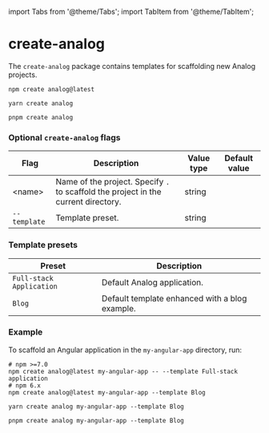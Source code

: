import Tabs from '@theme/Tabs';
import TabItem from '@theme/TabItem';

# create-analog

The `create-analog` package contains templates for scaffolding new Analog projects.

<Tabs groupId="package-manager">
  <TabItem value="npm">

```shell
npm create analog@latest
```

  </TabItem>

  <TabItem label="Yarn" value="yarn">

```shell
yarn create analog
```

  </TabItem>

  <TabItem value="pnpm">

```shell
pnpm create analog
```

  </TabItem>
</Tabs>

### Optional `create-analog` flags

| Flag         | Description                                                                        | Value type | Default value |
| ------------ | ---------------------------------------------------------------------------------- | ---------- | ------------- |
| &lt;name&gt; | Name of the project. Specify `.` to scaffold the project in the current directory. | string     |               |
| `--template` | Template preset.                                                                   | string     |               |

### Template presets

| Preset                   | Description                                    |
| ------------------------ | ---------------------------------------------- |
| `Full-stack Application` | Default Analog application.                    |
| `Blog`                   | Default template enhanced with a blog example. |

### Example

To scaffold an Angular application in the `my-angular-app` directory, run:

<Tabs groupId="package-manager">
  <TabItem value="npm">

```shell
# npm >=7.0
npm create analog@latest my-angular-app -- --template Full-stack application
# npm 6.x
npm create analog@latest my-angular-app --template Blog
```

  </TabItem>

  <TabItem label="Yarn" value="yarn">

```shell
yarn create analog my-angular-app --template Blog
```

  </TabItem>

  <TabItem value="pnpm">

```shell
pnpm create analog my-angular-app --template Blog
```

  </TabItem>
</Tabs>
